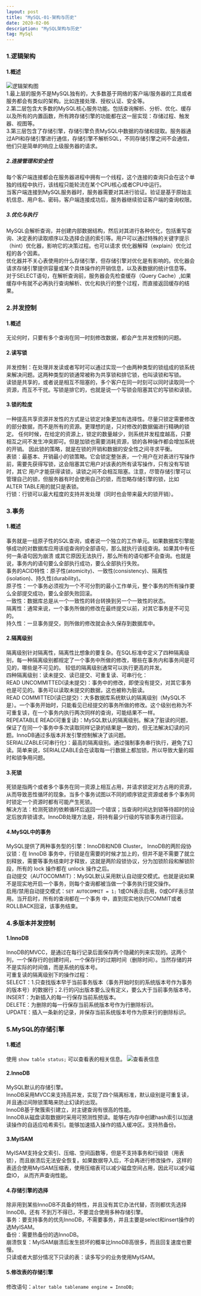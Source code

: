 ```yaml
---
layout: post
title: "MySQL-01-架构与历史"
date: 2020-02-06
description: "MySQL架构与历史"
tag: MySql
---
```

### 1.逻辑架构
#### 1.概述
![逻辑架构图](/images/article/mysql/highperfect/01-01逻辑架构图.jpg)  
1.最上层的服务不是MySQL独有的，大多数基于网络的客户端/服务器的工具或者服务都会有类似的架构。比如连接处理、授权认证、安全等。  
2.第二层包含大多数的MySQL核心服务功能。包括查询解析、分析、优化、缓存以及所有的内置函数，所有跨存储引擎的功能都在这一层实现：存储过程、触发器、视图等。  
3.第三层包含了存储引擎，存储引擎负责MySQL中数据的存储和提取。服务器通过API和存储引擎进行通信，存储引擎不解析SQL，不同存储引擎之间不会通信，他们只是简单的响应上级服务器的请求。
##### 2.连接管理和安全性
每个客户端连接都会在服务器进程中拥有一个线程，这个连接的查询只会在这个单独的线程中执行，该线程只能轮流在某个CPU核心或者CPU中运行。  
当客户端连接到MySQL服务器时，服务器需要对其进行验证。验证是基于原始主机信息、用户名、密码，客户端连接成功后，服务器继续验证客户端的查询权限。
##### 3.优化与执行
MySQL会解析查询，并创建内部数据结构，然后对其进行各种优化，包括重写查询、决定表的读取顺序以及选择合适的索引等。用户可以通过特殊的关键字提示（hint）优化器，影响它的决策过程。也可以请求
优化器解释（explain）优化过程的各个因素。  
优化器并不关心表使用的什么存储引擎，但存储引擎对优化是有影响的。优化器会请求存储引擎提供容量或某个具体操作的开销信息，以及表数据的统计信息等。  
对于SELECT语句，在解析查询前，服务器会先检查缓存（Query Cache）,如果缓存中有就不必再执行查询解析、优化和执行的整个过程，而直接返回缓存的结果。
### 2.并发控制
#### 1.概述
无论何时，只要有多个查询在同一时刻修改数据，都会产生并发控制的问题。
#### 2.读写锁
并发控制：在处理并发读或者写时可以通过实现一个由两种类型的锁组成的锁系统来解决问题。这两种类型的锁通常被称为共享锁和排它锁，也叫读锁和写锁。  
读锁是共享的，或者说是相互不阻塞的，多个客户在同一时刻可以同时读取同一个资源，而互不干扰。写锁是排它的，也就是说一个写锁会阻塞其它的写锁和读锁。
#### 3.锁的粒度
一种提高共享资源并发性的方式是让锁定对象更加有选择性。尽量只锁定需要修改的部分数据，而不是所有的资源。更理想的是，只对修改的数据偏进行精确的锁定。
任何时候，在给定的资源上，锁定的数量越少，则系统并发程度越高，只要相互之间不发生冲突即可。但是加锁也需要消耗资源，锁的各种操作都会增加系统的开销。
因此锁的策略，就是在锁的开销和数据的安全性之间寻求平衡。  
表锁：最基本、开销最小的锁策略。它会锁定整张表，一个用户在对表进行写操作前，需要先获得写锁，这会阻塞其它用户对该表的所有读写操作，只有没有写锁时，其它
用户才能获得读锁，读锁之间不会相互阻塞。注意，尽管存储引擎可以管理自己的锁，但服务器有时会使用自己的锁，而忽略存储引擎的锁，比如ALTER TABLE用的就只是表锁。  
行锁：行锁可以最大程度的支持并发处理（同时也会带来最大的锁开销）。
### 3.事务
#### 1.概述
事务就是一组原子性的SQL查询，或者说一个独立的工作单元。如果数据库引擎能够成功的对数据库应用该组查询的全部语句，那么就执行该组查询。如果其中有任何一条语句因为崩溃
或其它原因无法执行，那么所有的语句都不会查询。也就是说，事务内的语句要么全部执行成功，要么全部执行失败。  
事务的ACID特性：原子性(atomicity)、一致性(consistency)、隔离性(isolation)、持久性(durability)。  
原子性：一个事务必须视为一个不可分割的最小工作单元，整个事务的所有操作要么全部提交成功，要么全部失败回滚。  
一致性：数据库总是从一个一致性的转台转换到另一个一致性的状态。  
隔离性：通常来说，一个事务所做的修改在最终提交以前，对其它事务是不可见的。  
持久性：一旦事务提交，则所做的修改就会永久保存到数据库中。
#### 2.隔离级别
隔离级别针对隔离性，隔离性比想象的要复杂。在SQL标准中定义了四种隔离级别，每一种隔离级别都规定了一个事务中所做的修改，哪些在事务内和事务间是可见的，哪些是不可见的。
较低的隔离级别通常可以执行更高的并发。  
四种隔离级别：读未提交、读已提交、可重复读、可串行化：  
READ UNCOMMITTED(读未提交)：事务中的修改，即使没有提交，对其它事务也是可见的。事务可以读取未提交的数据，这也被称为脏读。  
READ COMMITTED(读已提交)：大多数据库系统默认的隔离级别（MySQL不是）。一个事务开始时，只能看见已经提交的事务所做的修改。这个级别也称为不可重复读，在一个事务内执行两次同样的查询，可能结果不一样。  
REPEATABLE READ(可重复读)：MySQL默认的隔离级别。解决了脏读的问题，保证了在同一个事务中多次读取同样记录的结果是一致的，但无法解决幻读的问题。InnoDB通过多版本并发引擎控制解决了该问题。  
SERIALIZABLE(可串行化)：最高的隔离级别。通过强制事务串行执行，避免了幻读。简单来说，SERIALIZABLE会在读取每一行数据上都加锁，所以导致大量的超时和锁争用问题。
#### 3.死锁
死锁是指两个或者多个事务在同一资源上相互占用，并请求锁定对方占用的资源，从而导致恶性循环的现象。当多个事务试图以不同的顺序锁定资源或者多个事务同时锁定一个资源时都有可能产生死锁。  
解决方法：检测死锁的依赖循环后返回一个错误；当查询时间达到锁等待超时的设定后放弃锁请求。InnoDB处理方法是，将持有最少行级的写锁事务进行回滚。
#### 4.MySQL中的事务
MySQL提供了两种事务型的引擎：InnoDB和NDB Cluster。 
InnoDB的两阶段协议锁：在 InnoDB 事务中，行锁是在需要的时候才加上的，但并不是不需要了就立刻释放，需要等事务结束时才释放，这就是两阶段锁协议，分为加锁阶段和解锁阶段，所有的 lock 操作都在 unlock 操作之后。   
自动提交（AUTOCOMMIT）：MySQL默认采用默认自动提交模式。也就是说如果不是现实地开启一个事务，则每个查询都被当做一个事务执行提交操作。  
启用/禁用自动提交模式：` SET AUTOCOMMIT = 1; ` 1或ON表示启用，0或OFF表示禁用。当开启时，所有的查询都在一个事务 中，直到现实地执行COMMIT或者ROLLBACK回滚，该事务结束。
### 4.多版本并发控制
#### 1.InnoDB
InnoDB的MVCC，是通过在每行记录后面保存两个隐藏的列来实现的。这两个列，一个保存行的创建时间，一个保存行的过期时间（删除时间）。当然存储的并不是实际的时间值，而是系统的版本号。  
可重复读的隔离级别下的操作过程：  
SELECT：1.只查找版本早于当前事务版本（事务开始时刻的系统版本号作为事务的版本号）的数据行；2.行的闪出版本要么没有定义，要么大于当前事务版本号。  
INSERT：为新插入的每一行保存当前系统版本。  
DELETE：为删除的每一行保存当前系统版本号作为行删除标识。  
UPDATE：插入一条新的记录，并保存当前系统版本号作为原来行的删除标识。
### 5.MySQL的存储引擎
#### 1.概述
使用 `show table status;` 可以查看表的相关信息。
![查看表信息](/images/article/mysql/highperfect/01-02查看表信息.jpg)
#### 2.InnoDB
MySQL默认的存储引擎。  
InnoDB采用MVCC来支持高并发，实现了四个隔离标准，默认级别是可重复读，并且通过间隙锁策略来防止幻读的出现。  
InnoDB基于聚簇索引建立，对主键查询有很高的性能。  
InnoDB从磁盘读取数据时采用可预测性预读。能够在内存中创建hash索引以加速读操作的自适应哈希索引。能够加速插入操作的插入缓冲区。支持热备份。
#### 3.MyISAM
MyISAM支持全文索引、压缩、空间函数等，但是不支持事务和行级锁（用表锁），而且崩溃后无法安全恢复。如果数据导入后，不会再进行修改操作，这样的表适合使用MyISAM压缩表，使用压缩表可以减少磁盘空间占用，因此可以减少磁盘IO，
从而齐声查询性能。                                                                                                                                                                                                                                                                                                                                                                                                                                                                                                                                                                                                                                                                                                                                                                                                                                                                                                                                                                                                         
#### 4.存储引擎的选择
除非用到某些InnoDB不具备的特性，并且没有其它办法代替，否则都优先选择InnoDB。还有 不到万不得已，不要混合使用多种存储引擎。  
事务：要支持事务的优先InnoDB，不需要事务，并且主要是select和insert操作的选MyISAM。  
备份：需要热备份的选InnoDB。  
崩溃恢复：MyISAM崩溃后发生损坏的概率比InnoDB高很多，而且回复速度也要慢。  
只读或者大部分情况下只读的表：读多写少的业务使用MyISAM。
#### 5.修改表的存储引擎
修改语句：`alter table tablename engine = InnoDB; `
